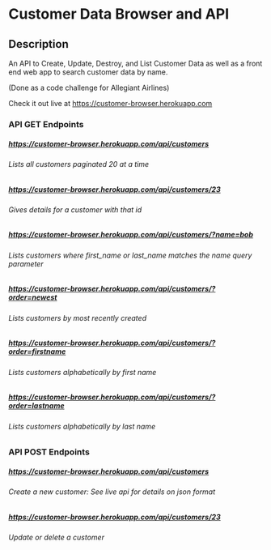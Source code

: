 # Customer Data Browser and API 

## Description
An API to Create, Update, Destroy, and List Customer Data as well as a 
front end web app to search customer data by name.

(Done as a code challenge for Allegiant Airlines)

Check it out live at https://customer-browser.herokuapp.com

### API GET Endpoints
##### https://customer-browser.herokuapp.com/api/customers
###### Lists all customers paginated 20 at a time
##### https://customer-browser.herokuapp.com/api/customers/23
###### Gives details for a customer with that id
##### https://customer-browser.herokuapp.com/api/customers/?name=bob
###### Lists customers where first_name or last_name matches the name query parameter
##### https://customer-browser.herokuapp.com/api/customers/?order=newest
###### Lists customers by most recently created
##### https://customer-browser.herokuapp.com/api/customers/?order=firstname
###### Lists customers alphabetically by first name
##### https://customer-browser.herokuapp.com/api/customers/?order=lastname
###### Lists customers alphabetically by last name

### API POST Endpoints
##### https://customer-browser.herokuapp.com/api/customers
###### Create a new customer: See live api for details on json format
##### https://customer-browser.herokuapp.com/api/customers/23
###### Update or delete a customer 
